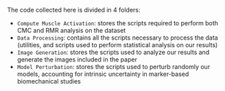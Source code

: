 The code collected here is divided in 4 folders:

- `Compute Muscle Activation`: stores the scripts required to perform both CMC and RMR analysis on the dataset
- `Data Processing`: contains all the scripts necessary to process the data (utilities, and scripts used to perform statistical analysis on our results)
- `Image Generation`: stores the scripts used to analyze our results and generate the images included in the paper
- `Model Perturbation`: stores the scripts used to perturb randomly our models, accounting for intrinsic uncertainty in marker-based biomechanical studies
